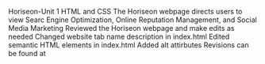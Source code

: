 Horiseon-Unit 1 HTML and CSS
    The Horiseon webpage directs users to view Searc Engine Optimization, Online Reputation Management, and Social Media Marketing
Reviewed the Horiseon webpage and make edits as needed
    Changed website tab name description in index.html
    Edited semantic HTML elements in index.html
    Added alt attirbutes
Revisions can be found at 
